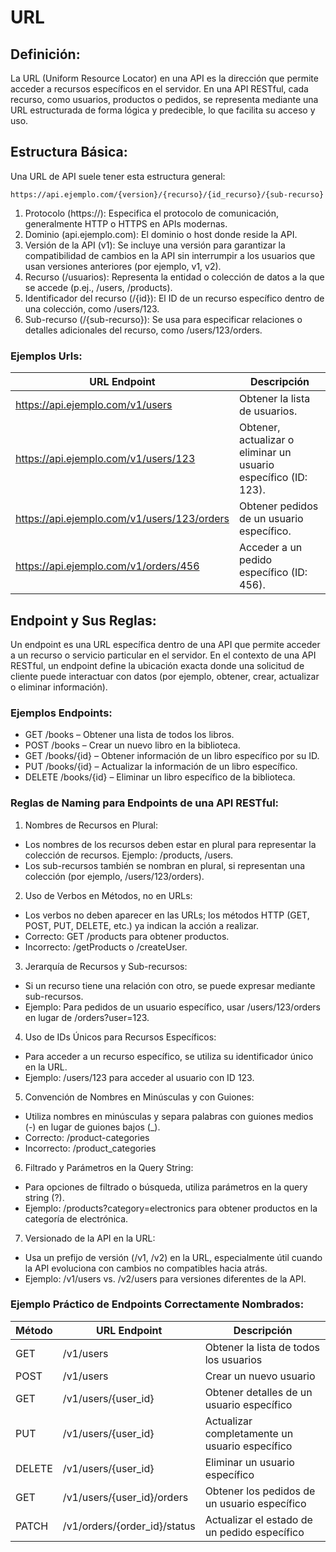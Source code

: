 # URL
## Definición:
La URL (Uniform Resource Locator) en una API es la dirección que permite acceder a recursos específicos en el servidor. 
En una API RESTful, cada recurso, como usuarios, productos o pedidos, se representa mediante una URL estructurada de forma
lógica y predecible, lo que facilita su acceso y uso.

## Estructura Básica:
Una URL de API suele tener esta estructura general:
```
https://api.ejemplo.com/{version}/{recurso}/{id_recurso}/{sub-recurso}
```
1.	Protocolo (https://): Especifica el protocolo de comunicación, generalmente HTTP o HTTPS en APIs modernas.
2. Dominio (api.ejemplo.com): El dominio o host donde reside la API.
3.	Versión de la API (v1): Se incluye una versión para garantizar la compatibilidad de cambios en la API sin interrumpir a los usuarios que usan versiones anteriores (por ejemplo, v1, v2).
4.	Recurso (/usuarios): Representa la entidad o colección de datos a la que se accede (p.ej., /users, /products).
5.	Identificador del recurso (/{id}): El ID de un recurso específico dentro de una colección, como /users/123.
6.	Sub-recurso (/{sub-recurso}): Se usa para especificar relaciones o detalles adicionales del recurso, como /users/123/orders.

### Ejemplos Urls:

| URL Endpoint                                | Descripción                                                     |
|---------------------------------------------|-----------------------------------------------------------------|
| https://api.ejemplo.com/v1/users            | Obtener la lista de usuarios.                                   |
| https://api.ejemplo.com/v1/users/123        | Obtener, actualizar o eliminar un usuario específico (ID: 123). |
| https://api.ejemplo.com/v1/users/123/orders | Obtener pedidos de un usuario específico.                       |
| https://api.ejemplo.com/v1/orders/456       | Acceder a un pedido específico (ID: 456).                       |

## Endpoint y Sus Reglas:
Un endpoint es una URL específica dentro de una API que permite acceder a un recurso o servicio particular en el servidor.
En el contexto de una API RESTful, un endpoint define la ubicación exacta donde una solicitud de cliente puede interactuar
con datos (por ejemplo, obtener, crear, actualizar o eliminar información).

### Ejemplos Endpoints:
- GET /books – Obtener una lista de todos los libros.
- POST /books – Crear un nuevo libro en la biblioteca.
- GET /books/{id} – Obtener información de un libro específico por su ID.
- PUT /books/{id} – Actualizar la información de un libro específico.
- DELETE /books/{id} – Eliminar un libro específico de la biblioteca.

### Reglas de Naming para Endpoints de una API RESTful:
1.	Nombres de Recursos en Plural:
- Los nombres de los recursos deben estar en plural para representar la colección de recursos. Ejemplo: /products, /users.
- Los sub-recursos también se nombran en plural, si representan una colección (por ejemplo, /users/123/orders).
2.	Uso de Verbos en Métodos, no en URLs:
- Los verbos no deben aparecer en las URLs; los métodos HTTP (GET, POST, PUT, DELETE, etc.) ya indican la acción a realizar.
- Correcto: GET /products para obtener productos.
- Incorrecto: /getProducts o /createUser.
3.	Jerarquía de Recursos y Sub-recursos:
- Si un recurso tiene una relación con otro, se puede expresar mediante sub-recursos.
- Ejemplo: Para pedidos de un usuario específico, usar /users/123/orders en lugar de /orders?user=123.
4.	Uso de IDs Únicos para Recursos Específicos:
- Para acceder a un recurso específico, se utiliza su identificador único en la URL.
- Ejemplo: /users/123 para acceder al usuario con ID 123.
5.	Convención de Nombres en Minúsculas y con Guiones:
- Utiliza nombres en minúsculas y separa palabras con guiones medios (-) en lugar de guiones bajos (_).
- Correcto: /product-categories
- Incorrecto: /product_categories
6.	Filtrado y Parámetros en la Query String:
- Para opciones de filtrado o búsqueda, utiliza parámetros en la query string (?).
- Ejemplo: /products?category=electronics para obtener productos en la categoría de electrónica.
7.	Versionado de la API en la URL:
- Usa un prefijo de versión (/v1, /v2) en la URL, especialmente útil cuando la API evoluciona con cambios no compatibles hacia atrás.
- Ejemplo: /v1/users vs. /v2/users para versiones diferentes de la API.

### Ejemplo Práctico de Endpoints Correctamente Nombrados:

| Método | URL Endpoint                  | Descripción                                    |
|--------|-------------------------------|------------------------------------------------|
| GET    | /v1/users                     | Obtener la lista de todos los usuarios         |
| POST   | /v1/users                     | Crear un nuevo usuario                         |
| GET    | /v1/users/{user_id}           | Obtener detalles de un usuario específico      |
| PUT    | /v1/users/{user_id}           | Actualizar completamente un usuario específico |
| DELETE | /v1/users/{user_id}           | Eliminar un usuario específico                 |
| GET    | /v1/users/{user_id}/orders    | Obtener los pedidos de un usuario específico   |
| PATCH  | /v1/orders/{order_id}/status  | Actualizar el estado de un pedido específico   |
